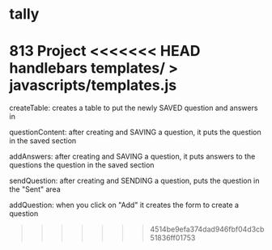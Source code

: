 # tally
813 Project
<<<<<<< HEAD
handlebars templates/ > javascripts/templates.js
=======

createTable:
creates a table to put the newly SAVED question and answers in

questionContent:
after creating and SAVING a question, it puts the question in the saved section

addAnswers:
after creating and SAVING a question, it puts answers to the questions
the question in the saved section

sendQuestion:
after creating and SENDING a question, puts the question in the "Sent" area

addQuestion:
when you click on "Add" it creates the form to create a question
>>>>>>> 4514be9efa374dad946fbf04d3cb51836ff01753
